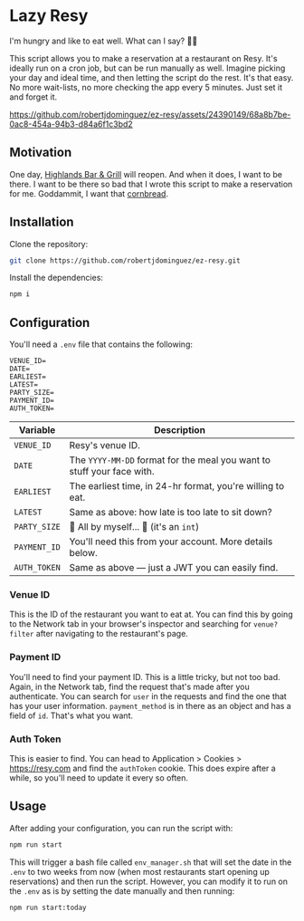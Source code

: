 # Lazy Resy

I'm hungry and like to eat well. What can I say? 🤷‍♂️

This script allows you to make a reservation at a restaurant on Resy. It's ideally run on a cron job, but can be run
manually as well. Imagine picking your day and ideal time, and then letting the script do the rest. It's that easy. No
more wait-lists, no more checking the app every 5 minutes. Just set it and forget it.

https://github.com/robertjdominguez/ez-resy/assets/24390149/68a8b7be-0ac8-454a-94b3-d84a6f1c3bd2

## Motivation

One day, [Highlands Bar & Grill](https://highlandsbarandgrill.com/) will reopen. And when it does, I want to be there. I
want to be there so bad that I wrote this script to make a reservation for me. Goddammit, I want that
[cornbread](https://thelocalpalate.com/recipes/highlands-cornbread/).

## Installation

Clone the repository:

```bash
git clone https://github.com/robertjdominguez/ez-resy.git
```

Install the dependencies:

```bash
npm i
```

## Configuration

You'll need a `.env` file that contains the following:

```env
VENUE_ID=
DATE=
EARLIEST=
LATEST=
PARTY_SIZE=
PAYMENT_ID=
AUTH_TOKEN=
```

| Variable     | Description                                                            |
| ------------ | ---------------------------------------------------------------------- |
| `VENUE_ID`   | Resy's venue ID.                                                       |
| `DATE`       | The `YYYY-MM-DD` format for the meal you want to stuff your face with. |
| `EARLIEST`   | The earliest time, in 24-hr format, you're willing to eat.             |
| `LATEST`     | Same as above: how late is too late to sit down?                       |
| `PARTY_SIZE` | 🎵 All by myself... 🎵 (it's an `int`)                                 |
| `PAYMENT_ID` | You'll need this from your account. More details below.                |
| `AUTH_TOKEN` | Same as above — just a JWT you can easily find.                        |

### Venue ID

This is the ID of the restaurant you want to eat at. You can find this by going to the Network tab in your browser's
inspector and searching for `venue?filter` after navigating to the restaurant's page.

### Payment ID

You'll need to find your payment ID. This is a little tricky, but not too bad. Again, in the Network tab, find the
request that's made after you authenticate. You can search for `user` in the requests and find the one that has your
user information. `payment_method` is in there as an object and has a field of `id`. That's what you want.

### Auth Token

This is easier to find. You can head to Application > Cookies > https://resy.com and find the `authToken` cookie. This
does expire after a while, so you'll need to update it every so often.

## Usage

After adding your configuration, you can run the script with:

```bash
npm run start
```

This will trigger a bash file called `env_manager.sh` that will set the date in the `.env` to two weeks from now (when
most restaurants start opening up reservations) and then run the script. However, you can modify it to run on the `.env`
as is by setting the date manually and then running:

```bash
npm run start:today
```
